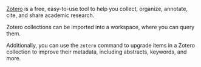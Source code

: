 [Zotero](https://www.zotero.org/) is a free, easy-to-use tool to help you collect, organize, annotate, cite, and share academic research.

Zotero collections can be imported into a workspace, where you can query them.

Additionally, you can use the `zotero` command to upgrade items in a Zotero collection to improve their metadata, including abstracts, keywords, and more.
